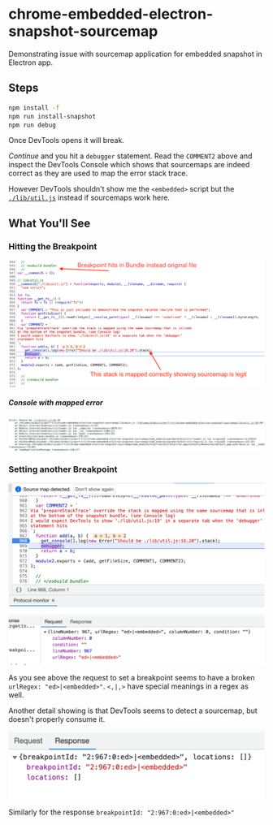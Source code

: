 # chrome-embedded-electron-snapshot-sourcemap

Demonstrating issue with sourcemap application for embedded snapshot in Electron app.

## Steps

```sh
npm install -f
npm run install-snapshot
npm run debug
```

Once DevTools opens it will break.

_Continue_ and you hit a `debugger` statement. Read the `COMMENT2` above and inspect the
DevTools Console which shows that sourcemaps are indeed correct as they are used to map the
error stack trace.

However DevTools shouldn't show me the `<embedded>` script but the
[`./lib/util.js`](./lib/util.js) instead if
sourcemaps work here.

## What You'll See

### Hitting the Breakpoint

![asset](./assets/devtools.png)

##### Console with mapped error

![asset](./assets/mapped-error.png)

### Setting another Breakpoint

![asset](./assets/request.png)

As you see above the request to set a breakpoint seems to have a broken 
`urlRegex: "ed>|<embedded>"`. `<,|,>` have special meanings in a regex as well.

Another detail showing is that DevTools seems to detect a sourcemap, but doesn't properly
consume it.

![asset](./assets/response.png)

Similarly for the response `breakpointId: "2:967:0:ed>|<embedded>"`
